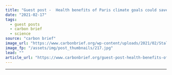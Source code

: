 ```yaml
---
title: "Guest post -  Health benefits of Paris climate goals could save millions of lives by 2040"
date: "2021-02-17"
tags: 
  - guest posts
  - carbon brief
  - science
source: "carbon brief"
image_url: "https://www.carbonbrief.org/wp-content/uploads/2021/02/Stall-with-fresh-green-vegetables-in-farmers-market-in-Vietnam-107x71.jpg"
image_fp: "/assets/img/post_thumbnails/217.jpg"
lead: ""
article_url: "https://www.carbonbrief.org/guest-post-health-benefits-of-paris-climate-goals-could-save-millions-of-lives-by-2040"
---
```


---
